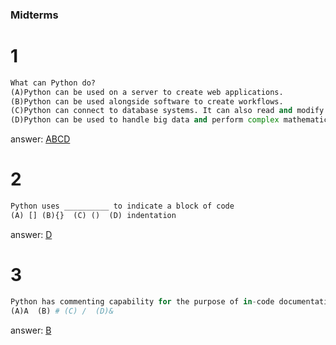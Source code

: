 ### Midterms
# 1

``` python
What can Python do?
(A)Python can be used on a server to create web applications.
(B)Python can be used alongside software to create workflows.
(C)Python can connect to database systems. It can also read and modify files.
(D)Python can be used to handle big data and perform complex mathematics.

```
answer: [ABCD](https://www.w3schools.com/python/python_intro.asp#:~:text=system%20scripting.-,What%20can%20Python%20do%3F,-Python%20can%20be)

# 2
``` python
Python uses __________ to indicate a block of code
(A) [] (B){}  (C) ()  (D) indentation

```
answer: [D](https://www.w3schools.com/python/python_syntax.asp#:~:text=Python%20uses%20indentation%20to%20indicate%20a%20block%20of%20code.)

# 3
``` python
Python has commenting capability for the purpose of in-code documentation. Comments start with a  __________
(A)A  (B) # (C) /  (D)&

```
answer: [B](https://www.w3schools.com/python/python_comments.asp#:~:text=Comments%20starts%20with%20a%20%23)

# 
